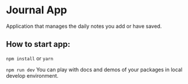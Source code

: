 # Journal App

Application that manages the daily notes you add or have saved. 

## How to start app:

`npm install` or `yarn`

`npm run dev` You can play with docs and demos of your packages in local develop environment.

